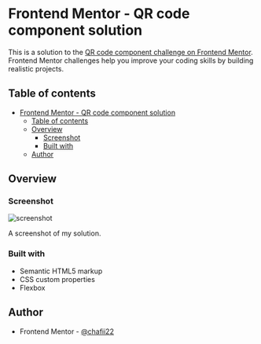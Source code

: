 # Frontend Mentor - QR code component solution

This is a solution to the [QR code component challenge on Frontend Mentor](https://www.frontendmentor.io/challenges/qr-code-component-iux_sIO_H). Frontend Mentor challenges help you improve your coding skills by building realistic projects.

## Table of contents

- [Frontend Mentor - QR code component solution](#frontend-mentor---qr-code-component-solution)
  - [Table of contents](#table-of-contents)
  - [Overview](#overview)
    - [Screenshot](#screenshot)
    - [Built with](#built-with)
  - [Author](#author)

## Overview

### Screenshot

![screenshot](./screenshot.jpg)

A screenshot of my solution.

### Built with

- Semantic HTML5 markup
- CSS custom properties
- Flexbox

## Author

- Frontend Mentor - [@chafii22](https://www.frontendmentor.io/profile/chafii22)
